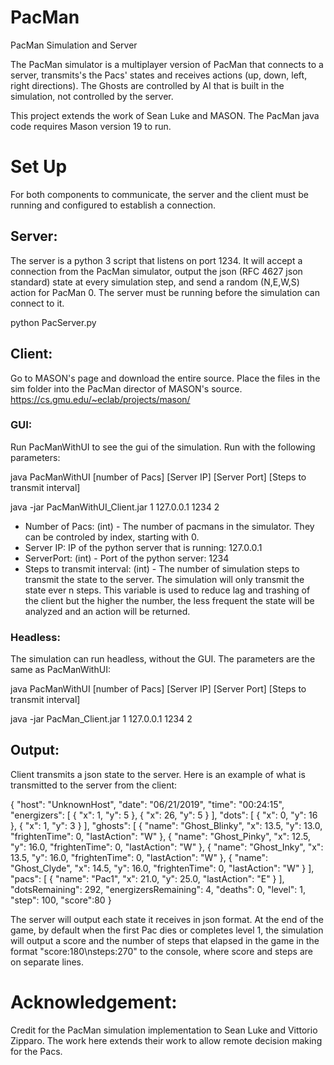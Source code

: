 # PacMan
PacMan Simulation and Server

The PacMan simulator is a multiplayer version of PacMan that connects to a server, transmits's the Pacs' states and receives actions (up, down, left, right directions). The Ghosts are controlled by AI that is built in the simulation, not controlled by the server.

This project extends the work of Sean Luke and MASON. The PacMan java code requires Mason version 19 to run.

# Set Up
For both components to communicate, the server and the client must be running and configured to establish a connection.

## Server:
The server is a python 3 script that listens on port 1234. It will accept a connection from the PacMan simulator, output the json (RFC 4627 json standard) state at every simulation step, and send a random (N,E,W,S) action for PacMan 0. The server must be running before the simulation can connect to it.

python PacServer.py

## Client:
Go to MASON's page and download the entire source. Place the files in the sim folder into the PacMan director of MASON's source.
https://cs.gmu.edu/~eclab/projects/mason/

### GUI: 
Run PacManWithUI to see the gui of the simulation. Run with the following parameters:

java PacManWithUI [number of Pacs] [Server IP] [Server Port] [Steps to transmit interval]

java -jar PacManWithUI_Client.jar 1 127.0.0.1 1234 2

 - Number of Pacs: (int) - The number of pacmans in the simulator. They can be controled by index, starting with 0.
 - Server IP: IP of the python server that is running: 127.0.0.1
 - ServerPort: (int) - Port of the python server: 1234
 - Steps to transmit interval: (int) - The number of simulation steps to transmit the state to the server. The simulation will only transmit the state ever n steps. This variable is used to reduce lag and trashing of the client but the higher the number, the less frequent the state will be analyzed and an action will be returned.
 
### Headless: 
The simulation can run headless, without the GUI. The parameters are the same as PacManWithUI:
 
 java PacManWithUI [number of Pacs] [Server IP] [Server Port] [Steps to transmit interval]
 
 java -jar PacMan_Client.jar 1 127.0.0.1 1234 2
 
## Output:
Client transmits a json state to the server. Here is an example of what is transmitted to the server from the client:

{ "host": "UnknownHost", "date": "06/21/2019", "time": "00:24:15", "energizers": [ { "x": 1, "y": 5 }, { "x": 26, "y": 5 } ], "dots": [ { "x": 0, "y": 16 }, { "x": 1, "y": 3 } ], "ghosts": [ { "name": "Ghost_Blinky", "x": 13.5, "y": 13.0, "frightenTime": 0, "lastAction": "W" }, { "name": "Ghost_Pinky", "x": 12.5, "y": 16.0, "frightenTime": 0, "lastAction": "W" }, { "name": "Ghost_Inky", "x": 13.5, "y": 16.0, "frightenTime": 0, "lastAction": "W" }, { "name": "Ghost_Clyde", "x": 14.5, "y": 16.0, "frightenTime": 0, "lastAction": "W" } ], "pacs": [ { "name": "Pac1", "x": 21.0, "y": 25.0, "lastAction": "E" } ], "dotsRemaining": 292, "energizersRemaining": 4, "deaths": 0, "level": 1, "step": 100, "score":80 }

 The server will output each state it receives in json format. At the end of the game, by default when the first Pac dies or completes level 1, the simulation will output a score and the number of steps that elapsed in the game in the format "score:180\nsteps:270" to the console, where score and steps are on separate lines.
 
 # Acknowledgement:
 Credit for the PacMan simulation implementation to Sean Luke and Vittorio Zipparo. The work here extends their work to allow remote decision making for the Pacs.
